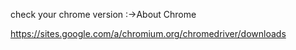 check your chrome version :->About Chrome 

https://sites.google.com/a/chromium.org/chromedriver/downloads